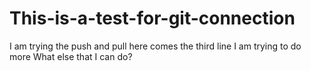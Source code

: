 # This-is-a-test-for-git-connection
I am trying the push and pull
here comes the third line
I am trying to do more
What else that I can do?